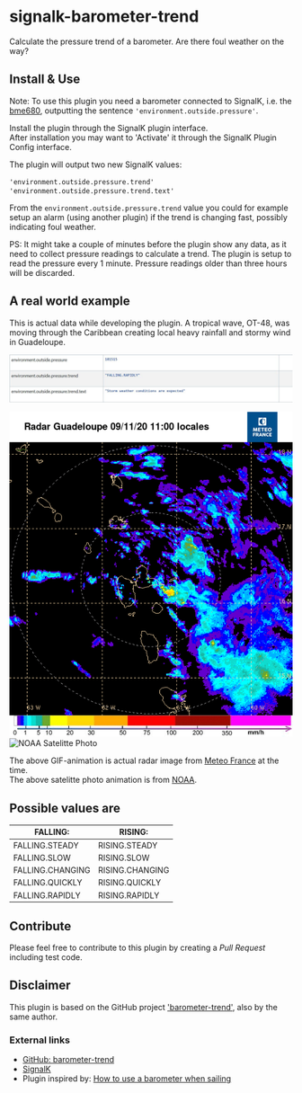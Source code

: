# signalk-barometer-trend
Calculate the pressure trend of a barometer. Are there foul weather on the way?

## Install & Use
Note: To use this plugin you need a barometer connected to SignalK, i.e. the [bme680](https://www.google.com/search?client=firefox-b-d&q=bme680), outputting the sentence `'environment.outside.pressure'`.

Install the plugin through the SignalK plugin interface.\
After installation you may want to 'Activate' it through the SignalK Plugin Config interface.

The plugin will output two new SignalK values:
```
'environment.outside.pressure.trend'
'environment.outside.pressure.trend.text'
```

From the `environment.outside.pressure.trend` value you could for example setup an alarm (using another plugin) if the trend is changing fast, possibly indicating foul weather.

PS: It might take a couple of minutes before the plugin show any data, as it need to collect pressure readings to calculate a trend. The plugin is setup to read the pressure every 1 minute. Pressure readings older than three hours will be discarded.

## A real world example
This is actual data while developing the plugin. A tropical wave, OT-48, was moving through the Caribbean creating local heavy rainfall and stormy wind in Guadeloupe.

![SigK Pressure Trend](/images/sigk_pressuretrend.jpg)

![Meteo France - Guadeloupe Radar](/images/anim_radar_guad_mf_com.gif)
<img src="/images/noaa_carib_anim.gif" width="600" alt="NOAA Satelitte Photo">

The above GIF-animation is actual radar image from [Meteo France](http://www.meteo.fr/temps/domtom/antilles/pack-public/animation/anim_radar_mart_mf_com.html) at the time.\
The above satelitte photo animation is from [NOAA](https://www.nhc.noaa.gov/satellite.php).

## Possible values are

FALLING: | RISING:
------------ | -------------
FALLING.STEADY | RISING.STEADY
FALLING.SLOW | RISING.SLOW
FALLING.CHANGING | RISING.CHANGING
FALLING.QUICKLY | RISING.QUICKLY
FALLING.RAPIDLY | RISING.RAPIDLY


## Contribute
Please feel free to contribute to this plugin by creating a *Pull Request* including test code.

## Disclaimer
This plugin is based on the GitHub project ['barometer-trend'](https://github.com/oyve/barometer-trend), also by the same author.

### External links
* [GitHub: barometer-trend](https://github.com/oyve/barometer-trend)
* [SignalK](http://signalk.org/)
* Plugin inspired by: [How to use a barometer when sailing](https://www.jollyparrot.co.uk/blog/how-to-use-barometer-when-sailing)
